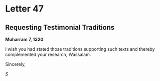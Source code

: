 Letter 47
=========

Requesting Testimonial Traditions
---------------------------------

**Muharram 7, 1320**

I wish you had stated those traditions supporting such texts and thereby
complemented your research, Wassalam.

Sincerely,

*S*


